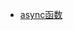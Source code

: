 * [async函数](https://developer.mozilla.org/zh-CN/docs/Web/JavaScript/Reference/Statements/async_function)
